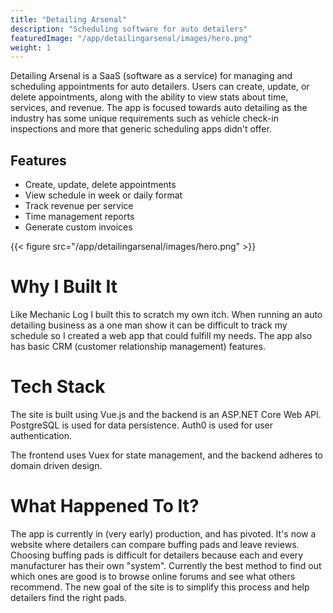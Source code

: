 ```yaml
---
title: "Detailing Arsenal"
description: "Scheduling software for auto detailers"
featuredImage: "/app/detailingarsenal/images/hero.png"
weight: 1
---
```


Detailing Arsenal is a SaaS (software as a service) for managing and scheduling appointments for auto detailers. Users can create, update, or delete appointments, along with the ability to view stats about time, services, and revenue. The app is focused towards auto detailing as the industry has some unique requirements such as vehicle check-in inspections and more that generic scheduling apps didn't offer.

## Features

- Create, update, delete appointments
- View schedule in week or daily format
- Track revenue per service
- Time management reports
- Generate custom invoices

{{< figure src="/app/detailingarsenal/images/hero.png" >}}

# Why I Built It

Like Mechanic Log I built this to scratch my own itch. When running an auto detailing business as a one man show it can be difficult to track my schedule so I created a web app that could fulfill my needs. The app also has basic CRM (customer relationship management) features.

# Tech Stack

The site is built using Vue.js and the backend is an ASP.NET Core Web API. PostgreSQL is used for data persistence. Auth0 is used for user authentication.

The frontend uses Vuex for state management, and the backend adheres to domain driven design.

# What Happened To It?

The app is currently in (very early) production, and has pivoted. It's now a website where detailers can compare buffing pads and leave reviews. Choosing buffing pads is difficult for detailers because each and every manufacturer has their own "system". Currently the best method to find out which ones are good is to browse online forums and see what others recommend. The new goal of the site is to simplify this process and help detailers find the right pads.
